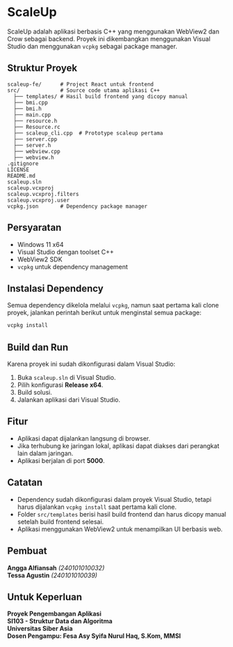 # ScaleUp

ScaleUp adalah aplikasi berbasis C++ yang menggunakan WebView2 dan Crow sebagai backend. Proyek ini dikembangkan menggunakan Visual Studio dan menggunakan `vcpkg` sebagai package manager.

## Struktur Proyek

```
scaleup-fe/      # Project React untuk frontend
src/             # Source code utama aplikasi C++
  ├── templates/ # Hasil build frontend yang dicopy manual
  ├── bmi.cpp
  ├── bmi.h
  ├── main.cpp
  ├── resource.h
  ├── Resource.rc
  ├── scaleup_cli.cpp  # Prototype scaleup pertama
  ├── server.cpp
  ├── server.h
  ├── webview.cpp
  ├── webview.h
.gitignore
LICENSE
README.md
scaleup.sln
scaleup.vcxproj
scaleup.vcxproj.filters
scaleup.vcxproj.user
vcpkg.json       # Dependency package manager
```

## Persyaratan

- Windows 11 x64
- Visual Studio dengan toolset C++
- WebView2 SDK
- `vcpkg` untuk dependency management

## Instalasi Dependency

Semua dependency dikelola melalui `vcpkg`, namun saat pertama kali clone proyek, jalankan perintah berikut untuk menginstal semua package:

```sh
vcpkg install
```

## Build dan Run

Karena proyek ini sudah dikonfigurasi dalam Visual Studio:

1. Buka `scaleup.sln` di Visual Studio.
2. Pilih konfigurasi **Release x64**.
3. Build solusi.
4. Jalankan aplikasi dari Visual Studio.

## Fitur

- Aplikasi dapat dijalankan langsung di browser.
- Jika terhubung ke jaringan lokal, aplikasi dapat diakses dari perangkat lain dalam jaringan.
- Aplikasi berjalan di port **5000**.

## Catatan

- Dependency sudah dikonfigurasi dalam proyek Visual Studio, tetapi harus dijalankan `vcpkg install` saat pertama kali clone.
- Folder `src/templates` berisi hasil build frontend dan harus dicopy manual setelah build frontend selesai.
- Aplikasi menggunakan WebView2 untuk menampilkan UI berbasis web.

## Pembuat

**Angga Alfiansah** *(240101010032)*\
**Tessa Agustin** *(240101010039)*

## Untuk Keperluan  

**Proyek Pengembangan Aplikasi**  
**SI103 - Struktur Data dan Algoritma**  
**Universitas Siber Asia**  
**Dosen Pengampu: Fesa Asy Syifa Nurul Haq, S.Kom, MMSI**  
